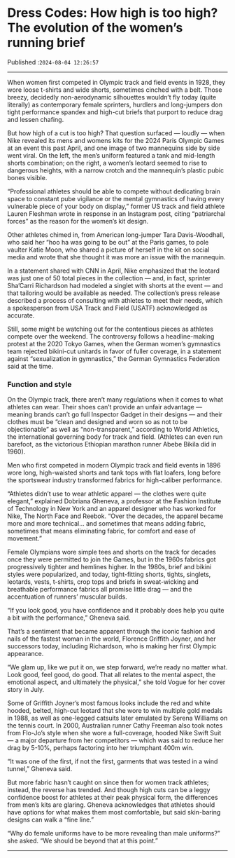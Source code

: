 # Dress Codes: How high is too high? The evolution of the women’s running brief

Published :`2024-08-04 12:26:57`

---

When women first competed in Olympic track and field events in 1928, they wore loose t-shirts and wide shorts, sometimes cinched with a belt. Those breezy, decidedly non-aerodynamic silhouettes wouldn’t fly today (quite literally) as contemporary female sprinters, hurdlers and long-jumpers don tight performance spandex and high-cut briefs that purport to reduce drag and lessen chafing.

But how high of a cut is too high? That question surfaced — loudly — when Nike revealed its mens and womens kits for the 2024 Paris Olympic Games at an event this past April, and one image of two mannequins side by side went viral. On the left, the men’s uniform featured a tank and mid-length shorts combination; on the right, a women’s leotard seemed to rise to dangerous heights, with a narrow crotch and the mannequin’s plastic pubic bones visible.

“Professional athletes should be able to compete without dedicating brain space to constant pube vigilance or the mental gymnastics of having every vulnerable piece of your body on display,” former US track and field athlete Lauren Fleshman wrote in response in an Instagram post, citing “patriarchal forces” as the reason for the women’s kit design.

Other athletes chimed in, from American long-jumper Tara Davis-Woodhall, who said her “hoo ha was going to be out” at the Paris games, to pole vaulter Katie Moon, who shared a picture of herself in the kit on social media and wrote that she thought it was more an issue with the mannequin.

In a statement shared with CNN in April, Nike emphasized that the leotard was just one of 50 total pieces in the collection — and, in fact, sprinter Sha’Carri Richardson had modeled a singlet with shorts at the event — and that tailoring would be available as needed. The collection’s press release described a process of consulting with athletes to meet their needs, which a spokesperson from USA Track and Field (USATF) acknowledged as accurate.

Still, some might be watching out for the contentious pieces as athletes compete over the weekend. The controversy follows a headline-making protest at the 2020 Tokyo Games, when the German women’s gymnastics team rejected bikini-cut unitards in favor of fuller coverage, in a statement against “sexualization in gymnastics,” the German Gymnastics Federation said at the time.

### Function and style

On the Olympic track, there aren’t many regulations when it comes to what athletes can wear. Their shoes can’t provide an unfair advantage — meaning brands can’t go full Inspector Gadget in their designs — and their clothes must be “clean and designed and worn so as not to be objectionable” as well as “non-transparent,” according to World Athletics, the international governing body for track and field. (Athletes can even run barefoot, as the victorious Ethiopian marathon runner Abebe Bikila did in 1960).

Men who first competed in modern Olympic track and field events in 1896 wore long, high-waisted shorts and tank tops with flat loafers, long before the sportswear industry transformed fabrics for high-caliber performance.

“Athletes didn’t use to wear athletic apparel — the clothes were quite elegant,” explained Dobriana Gheneva, a professor at the Fashion Institute of Technology in New York and an apparel designer who has worked for Nike, The North Face and Reebok. “Over the decades, the apparel became more and more technical… and sometimes that means adding fabric, sometimes that means eliminating fabric, for comfort and ease of movement.”

Female Olympians wore simple tees and shorts on the track for decades once they were permitted to join the Games, but in the 1960s fabrics got progressively tighter and hemlines higher. In the 1980s, brief and bikini styles were popularized, and today, tight-fitting shorts, tights, singlets, leotards, vests, t-shirts, crop tops and briefs in sweat-wicking and breathable performance fabrics all promise little drag — and the accentuation of runners’ muscular builds.

“If you look good, you have confidence and it probably does help you quite a bit with the performance,” Gheneva said.

That’s a sentiment that became apparent through the iconic fashion and nails of the fastest woman in the world, Florence Griffith Joyner, and her successors today, including Richardson, who is making her first Olympic appearance.

“We glam up, like we put it on, we step forward, we’re ready no matter what. Look good, feel good, do good. That all relates to the mental aspect, the emotional aspect, and ultimately the physical,” she told Vogue for her cover story in July.

Some of Griffith Joyner’s most famous looks include the red and white hooded, belted, high-cut leotard that she wore to win multiple gold medals in 1988, as well as one-legged catsuits later emulated by Serena Williams on the tennis court. In 2000, Australian runner Cathy Freeman also took notes from Flo-Jo’s style when she wore a full-coverage, hooded Nike Swift Suit — a major departure from her competitors — which was said to reduce her drag by 5-10%, perhaps factoring into her triumphant 400m win.

“It was one of the first, if not the first, garments that was tested in a wind tunnel,” Gheneva said.

But more fabric hasn’t caught on since then for women track athletes; instead, the reverse has trended. And though high cuts can be a leggy confidence boost for athletes at their peak physical form, the differences from men’s kits are glaring. Gheneva acknowledges that athletes should have options for what makes them most comfortable, but said skin-baring designs can walk a “fine line.”

“Why do female uniforms have to be more revealing than male uniforms?” she asked. “We should be beyond that at this point.”

---

